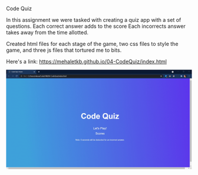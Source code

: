 Code Quiz

In this assignment we were tasked with creating a quiz app with a set of questions.
Each correct answer adds to the score
Each incorrects answer takes away from the time allotted.

Created html files for each stage of the game, two css files to style the game, and three js files that tortured me to bits.

Here's a link: https://mehaletkb.github.io/04-CodeQuiz/index.html

![quizgame-gif](./assets/images/quizgame-gif.gif)

